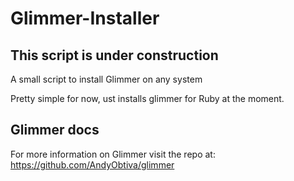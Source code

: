 # Glimmer-Installer
## This script is under construction

A small script to install Glimmer on any system

Pretty simple for now, ust installs glimmer for Ruby at the moment.

## Glimmer docs

For more information on Glimmer visit the repo at: https://github.com/AndyObtiva/glimmer
